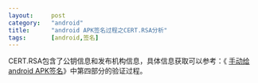 ```yaml
---
layout:		post
category:	"android"
title:		"android APK签名过程之CERT.RSA分析"
tags:		[android,签名]
---
```


CERT.RSA包含了公钥信息和发布机构信息，具体信息获取可以参考：《 [手动给android APK签名](./sign-apk-manually.html)》中第四部分的验证过程。
